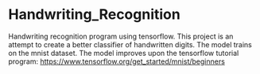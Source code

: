 # Handwriting_Recognition
Handwriting recognition program using tensorflow. This project is an attempt to create a better classifier of handwritten digits. The model trains on the mnist dataset.
The model improves upon the tensorflow tutorial program: https://www.tensorflow.org/get_started/mnist/beginners
